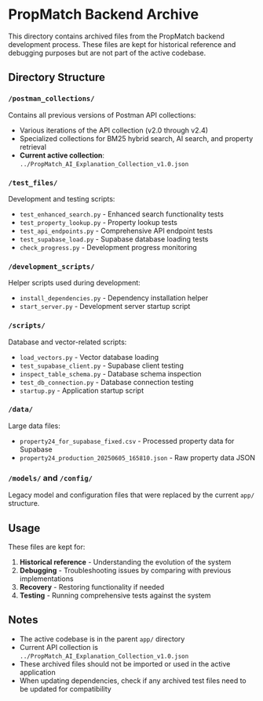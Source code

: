 # PropMatch Backend Archive

This directory contains archived files from the PropMatch backend development process. These files are kept for historical reference and debugging purposes but are not part of the active codebase.

## Directory Structure

### `/postman_collections/`
Contains all previous versions of Postman API collections:
- Various iterations of the API collection (v2.0 through v2.4)
- Specialized collections for BM25 hybrid search, AI search, and property retrieval
- **Current active collection**: `../PropMatch_AI_Explanation_Collection_v1.0.json`

### `/test_files/`
Development and testing scripts:
- `test_enhanced_search.py` - Enhanced search functionality tests
- `test_property_lookup.py` - Property lookup tests
- `test_api_endpoints.py` - Comprehensive API endpoint tests
- `test_supabase_load.py` - Supabase database loading tests
- `check_progress.py` - Development progress monitoring

### `/development_scripts/`
Helper scripts used during development:
- `install_dependencies.py` - Dependency installation helper
- `start_server.py` - Development server startup script

### `/scripts/`
Database and vector-related scripts:
- `load_vectors.py` - Vector database loading
- `test_supabase_client.py` - Supabase client testing
- `inspect_table_schema.py` - Database schema inspection
- `test_db_connection.py` - Database connection testing
- `startup.py` - Application startup script

### `/data/`
Large data files:
- `property24_for_supabase_fixed.csv` - Processed property data for Supabase
- `property24_production_20250605_165810.json` - Raw property data JSON

### `/models/` and `/config/`
Legacy model and configuration files that were replaced by the current `app/` structure.

## Usage

These files are kept for:
1. **Historical reference** - Understanding the evolution of the system
2. **Debugging** - Troubleshooting issues by comparing with previous implementations
3. **Recovery** - Restoring functionality if needed
4. **Testing** - Running comprehensive tests against the system

## Notes

- The active codebase is in the parent `app/` directory
- Current API collection is `../PropMatch_AI_Explanation_Collection_v1.0.json`
- These archived files should not be imported or used in the active application
- When updating dependencies, check if any archived test files need to be updated for compatibility 